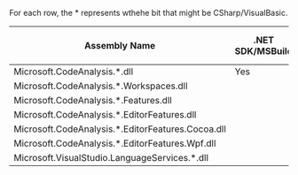 For each row, the * represents wthehe bit that might be CSharp/VisualBasic.

Assembly Name | .NET SDK/MSBuild | dotnet-format | VS for Windows | VS for Mac | Codeflow | Omnisharp
--------------|----------|---------------|----------------|------------|----------|----------
Microsoft.CodeAnalysis.*.dll | Yes | Yes | Yes | Yes | Yes | Yes
Microsoft.CodeAnalysis.\*.Workspaces.dll |  | Yes | Yes | Yes | Yes | Yes
Microsoft.CodeAnalysis.\*.Features.dll |  | Yes | Yes | Yes | Yes | Yes
Microsoft.CodeAnalysis.\*.EditorFeatures.dll | | | Yes | Yes | Yes | Yes
Microsoft.CodeAnalysis.\*.EditorFeatures.Cocoa.dll | | |  | Yes | 
Microsoft.CodeAnalysis.\*.EditorFeatures.Wpf.dll | | | Yes |  | Yes | 
Microsoft.VisualStudio.LanguageServices.\*.dll | | | Yes |  |  | 